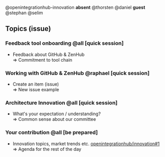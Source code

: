 @openintegrationhub-innovation **absent** @thorsten @daniel **guest** @stephan @selim

## Topics (issue)

### Feedback tool onboarding @all [quick session]
* Feedback about GitHub & ZenHub
<br>=> Commitment to tool chain

### Working with GitHub & ZenHub @raphael [quick session]
* Create an item (issue)
<br>=> New issue example

### Architecture Innovation @all [quick session]
* What's your expectation / understanding?
<br>=> Common sense about our committee

### Your contribution @all [be prepared]
* Innovation topics, market trends etc. [openintegrationhub/innovation#1](https://github.com/openintegrationhub/innovation/issues/1)
<br>=> Agenda for the rest of the day
